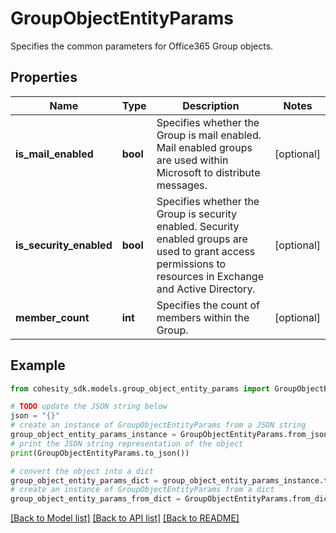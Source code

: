 # GroupObjectEntityParams

Specifies the common parameters for Office365 Group objects.

## Properties

Name | Type | Description | Notes
------------ | ------------- | ------------- | -------------
**is_mail_enabled** | **bool** | Specifies whether the Group is mail enabled. Mail enabled groups are used within Microsoft to distribute messages. | [optional] 
**is_security_enabled** | **bool** | Specifies whether the Group is security enabled. Security enabled groups are used to grant access permissions to resources in Exchange and Active Directory. | [optional] 
**member_count** | **int** | Specifies the count of members within the Group. | [optional] 

## Example

```python
from cohesity_sdk.models.group_object_entity_params import GroupObjectEntityParams

# TODO update the JSON string below
json = "{}"
# create an instance of GroupObjectEntityParams from a JSON string
group_object_entity_params_instance = GroupObjectEntityParams.from_json(json)
# print the JSON string representation of the object
print(GroupObjectEntityParams.to_json())

# convert the object into a dict
group_object_entity_params_dict = group_object_entity_params_instance.to_dict()
# create an instance of GroupObjectEntityParams from a dict
group_object_entity_params_from_dict = GroupObjectEntityParams.from_dict(group_object_entity_params_dict)
```
[[Back to Model list]](../README.md#documentation-for-models) [[Back to API list]](../README.md#documentation-for-api-endpoints) [[Back to README]](../README.md)


